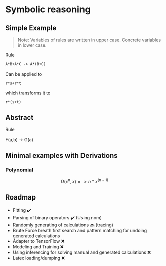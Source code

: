 # Symbolic reasoning

## Simple Example

> Note: Variables of rules are written in upper case. Concrete variables in lower case.

Rule

```latex
A*B+A*C -> A*(B+C)
```

Can be applied to

```latex
r*s+r*t
```

which transforms it to

```latex
r*(s+t)
```

## Abstract

Rule

F(a,b) -> G(a)

## Minimal examples with Derivations

### Polynomial

```math
D(x^n, x) => n*x^(n-1)
```

## Roadmap

* Fitting :heavy_check_mark:
* Parsing of binary operators :heavy_check_mark: (Using nom)
* Randomly generating of calculations :soon: (tracing)
* Brute Force breath first search and pattern matching for undoing generated calculations  
* Adapter to TensorFlow :x:
* Modeling and Training :x:
* Using inferencing for solving manual and generated calculations :x:
* Latex loading/dumping :x: